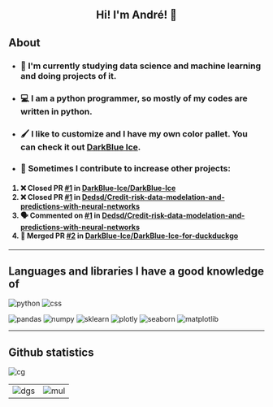 <h2 align="center">Hi! I'm André! 👋</h2>

## About
* ### 📘 I'm currently studying data science and machine learning and doing projects of it.
* ### 💻 I am a python programmer, so mostly of my codes are written in python.
* ### 🖌️ I like to customize and I have my own color pallet. You can check it out [DarkBlue Ice](https://github.com/DarkBlue-Ice/DarkBlue-Ice).
* ### 📄 Sometimes I contribute to increase other projects:

<h4>

<!--START_SECTION:activity-->
1. ❌ Closed PR [#1](https://github.com/DarkBlue-Ice/DarkBlue-Ice/pull/1) in [DarkBlue-Ice/DarkBlue-Ice](https://github.com/DarkBlue-Ice/DarkBlue-Ice)
2. ❌ Closed PR [#1](https://github.com/Dedsd/Credit-risk-data-modelation-and-predictions-with-neural-networks/pull/1) in [Dedsd/Credit-risk-data-modelation-and-predictions-with-neural-networks](https://github.com/Dedsd/Credit-risk-data-modelation-and-predictions-with-neural-networks)
3. 🗣 Commented on [#1](https://github.com/Dedsd/Credit-risk-data-modelation-and-predictions-with-neural-networks/issues/1) in [Dedsd/Credit-risk-data-modelation-and-predictions-with-neural-networks](https://github.com/Dedsd/Credit-risk-data-modelation-and-predictions-with-neural-networks)
4. 🎉 Merged PR [#2](https://github.com/DarkBlue-Ice/DarkBlue-Ice-for-duckduckgo/pull/2) in [DarkBlue-Ice/DarkBlue-Ice-for-duckduckgo](https://github.com/DarkBlue-Ice/DarkBlue-Ice-for-duckduckgo)
<!--END_SECTION:activity-->
  
</h4>

---

## Languages and libraries I have a good knowledge of

![python](https://img.shields.io/badge/python-ffd040?&style=for-the-badge&logo=python&logoColor=blue)
![css](https://img.shields.io/badge/css-006ebd?&style=for-the-badge&logo=CSS3&logoColor=white)

![pandas](https://img.shields.io/badge/pandas-130654?&style=for-the-badge&logo=pandas&logoColor=white)
![numpy](https://img.shields.io/badge/numpy-4dabcf?&style=for-the-badge&logo=numpy&logoColor=white)
![sklearn](https://img.shields.io/badge/sklearn-ec9c4b?&style=for-the-badge&logo=scikit-learn&logoColor=white)
![plotly](https://img.shields.io/badge/plotly-3f4f75?&style=for-the-badge&logo=plotly&logoColor=white)
![seaborn](https://img.shields.io/badge/seaborn-5c7da2?&style=for-the-badge&logo=python&logoColor=white)
![matplotlib](https://img.shields.io/badge/matplotlib-11557c?&style=for-the-badge&logo=python&logoColor=white)

---

## Github statistics

![cg](https://activity-graph.herokuapp.com/graph?username=Dedsd&hide_border=true&area=true&bg_color=2A2F3B&color=AEBBD2&line=C3D6F9&point=AEBBD2)

| | |
|--------|-------|
|![dgs](https://github-readme-stats.vercel.app/api?username=Dedsd&show_icons=true&title_color=AEBBD2&text_color=C3D6F9&icon_color=919DB3&bg_color=2A2F3B&border_radius=30&count_private=true)|![mul](https://github-readme-stats.vercel.app/api/top-langs/?username=Dedsd&layout=compact&title_color=AEBBD2&text_color=C3D6F9&icon_color=919DB3&bg_color=2A2F3B&border_radius=30&exclude_repo=TaskManager-Python-Flask)
